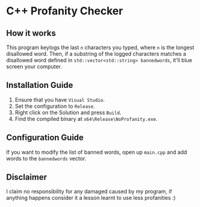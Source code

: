 # C++ Profanity Checker
## How it works
This program keylogs the last `n` characters you typed, where `n` is the longest disallowed word. Then, if a substring of the logged characters matches a disallowed word defined in `std::vector<std::string> bannedwords`, it'll blue screen your computer.

## Installation Guide
1. Ensure that you have `Visual Studio`.
2. Set the configuration to `Release`.
3. Right click on the Solution and press `Build`.
4. Find the compiled binary at `x64\Release\NoProfanity.exe`.

## Configuration Guide
If you want to modify the list of banned words, open up `main.cpp` and add words to the `bannedwords` vector.

## Disclaimer
I claim no responsibility for any damaged caused by my program, if anything happens consider it a lesson learnt to use less profanities :)
